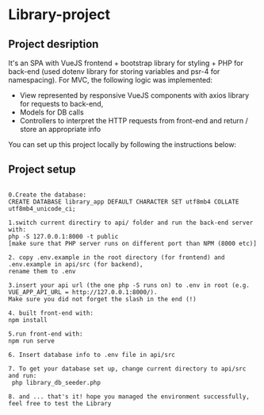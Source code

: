 # Library-project

## Project desription

It's an SPA with VueJS frontend + bootstrap library for styling + PHP for back-end (used dotenv library for storing variables and
 psr-4 for namespacing).
 For MVC, the following logic was implemented:
  + View  represented by responsive VueJS components with  axios library for requests to back-end,
  + Models for DB calls
  + Controllers to interpret the HTTP requests from front-end and return / store an appropriate info
  
  You can set up this project locally by following the instructions below:
 
## Project setup
```

0.Create the database:
CREATE DATABASE library_app DEFAULT CHARACTER SET utf8mb4 COLLATE utf8mb4_unicode_ci;

1.switch current directiry to api/ folder and run the back-end server with:
php -S 127.0.0.1:8000 -t public
[make sure that PHP server runs on different port than NPM (8000 etc)]

2. copy .env.example in the root directory (for frontend) and .env.example in api/src (for backend),
rename them to .env

3.insert your api url (the one php -S runs on) to .env in root (e.g. VUE_APP_API_URL = http://127.0.0.1:8000/). 
Make sure you did not forget the slash in the end (!)

4. built front-end with:
npm install

5.run front-end with:
npm run serve

6. Insert database info to .env file in api/src

7. To get your database set up, change current directory to api/src and run:
 php library_db_seeder.php

8. and ... that's it! hope you managed the environment successfully, feel free to test the Library

